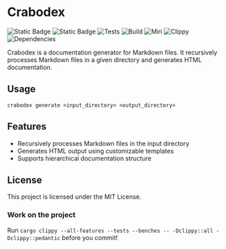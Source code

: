 # Crabodex

![Static Badge](https://img.shields.io/badge/Github-fabien--h%2Fcrabodex-dddddd?logo=github)
![Static Badge](https://img.shields.io/badge/licence-MIT-dddddd?logo=opensourceinitiative&logoColor=%23ffffff)
![Tests](https://img.shields.io/badge/tests-failing-red)
![Build](https://img.shields.io/badge/build-failing-red)
![Miri](https://img.shields.io/badge/miri-failing-red)
![Clippy](https://img.shields.io/badge/clippy-failing-red)
![Dependencies](https://img.shields.io/badge/dependencies-outdated-red)


Crabodex is a documentation generator for Markdown files. It recursively processes Markdown files in a given directory and generates HTML documentation.

## Usage

`crabodex generate <input_directory> <output_directory>`

## Features

- Recursively processes Markdown files in the input directory
- Generates HTML output using customizable templates
- Supports hierarchical documentation structure

## License

This project is licensed under the MIT License.

### Work on the project

Run `cargo clippy --all-features --tests --benches -- -Dclippy::all -Dclippy::pedantic` before you commit!
